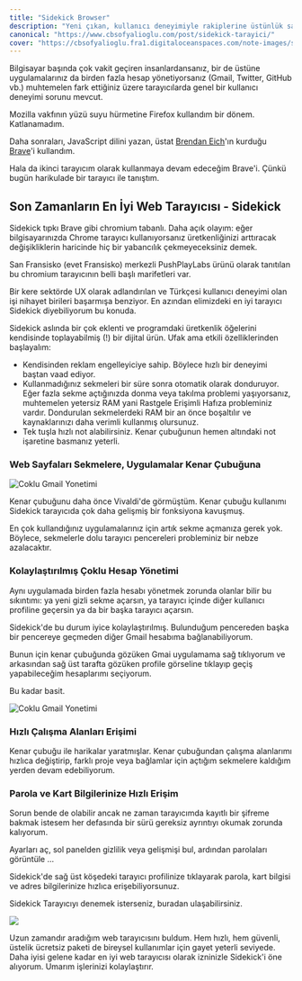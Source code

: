 ```yaml
---
title: "Sidekick Browser"
description: "Yeni çıkan, kullanıcı deneyimiyle rakiplerine üstünlük sağlayan, en iyiler arasına girmeye hazır bir tarayıcı olan Sidekick tarayıcıdan bahsedeceğim."
canonical: "https://www.cbsofyalioglu.com/post/sidekick-tarayici/"
cover: "https://cbsofyalioglu.fra1.digitaloceanspaces.com/note-images/sidekick-tarayici/sidekick-tarayici-gorseli.jpg"
---
```


Bilgisayar başında çok vakit geçiren insanlardansanız, bir de üstüne uygulamalarınız da birden fazla hesap yönetiyorsanız (Gmail, Twitter, GitHub vb.) muhtemelen fark ettiğiniz üzere tarayıcılarda genel bir kullanıcı deneyimi sorunu mevcut.

Mozilla vakfının yüzü suyu hürmetine Firefox kullandım bir dönem. Katlanamadım.

Daha sonraları, JavaScript dilini yazan, üstat [Brendan Eich](https://tr.wikipedia.org/wiki/Brendan_Eich)'ın kurduğu [Brave](https://brave.com/)'i kullandım. 

Hala da ikinci tarayıcım olarak kullanmaya devam edeceğim Brave'i. Çünkü bugün harikulade bir tarayıcı ile tanıştım.

## Son Zamanların En İyi Web Tarayıcısı - Sidekick
Sidekick tıpkı Brave gibi chromium tabanlı. Daha açık olayım: eğer bilgisayarınızda Chrome tarayıcı kullanıyorsanız üretkenliğinizi arttıracak değişikliklerin haricinde hiç bir yabancılık çekmeyeceksiniz demek. 

San Fransisko (evet Fransisko) merkezli PushPlayLabs ürünü olarak tanıtılan bu chromium tarayıcının belli başlı marifetleri var. 

Bir kere sektörde UX olarak adlandırılan ve Türkçesi kullanıcı deneyimi olan işi nihayet birileri başarmışa benziyor. En azından elimizdeki en iyi tarayıcı Sidekick diyebiliyorum bu konuda.

Sidekick aslında bir çok eklenti ve programdaki üretkenlik öğelerini kendisinde toplayabilmiş (!) bir dijital ürün. Ufak ama etkili özelliklerinden başlayalım:
* Kendisinden reklam engelleyiciye sahip. Böylece hızlı bir deneyimi baştan vaad ediyor.
* Kullanmadığınız sekmeleri bir süre sonra otomatik olarak donduruyor. Eğer fazla sekme açtığınızda donma veya takılma problemi yaşıyorsanız, muhtemelen yetersiz RAM yani Rastgele Erişimli Hafıza probleminiz vardır. Dondurulan sekmelerdeki RAM bir an önce boşaltılır ve kaynaklarınızı daha verimli kullanmış olursunuz.
* Tek tuşla hızlı not alabilirsiniz. Kenar çubuğunun hemen altındaki not işaretine basmanız yeterli.


### Web Sayfaları Sekmelere, Uygulamalar Kenar Çubuğuna
![Coklu Gmail Yonetimi](https://cbsofyalioglu.fra1.digitaloceanspaces.com/note-images/sidekick-tarayici/sidekick-tarayici.jpg)

Kenar çubuğunu daha önce Vivaldi'de görmüştüm. Kenar çubuğu kullanımı Sidekick tarayıcıda çok daha gelişmiş bir fonksiyona kavuşmuş. 

En çok kullandığınız uygulamalarınız için artık sekme açmanıza gerek yok. Böylece, sekmelerle dolu tarayıcı pencereleri probleminiz bir nebze azalacaktır. 

### Kolaylaştırılmış Çoklu Hesap Yönetimi 
Aynı uygulamada birden fazla hesabı yönetmek zorunda olanlar bilir bu sıkıntımı: ya yeni gizli sekme açarsın, ya tarayıcı içinde diğer kullanıcı profiline geçersin ya da bir başka tarayıcı açarsın.

Sidekick'de bu durum iyice kolaylaştırılmış. Bulunduğum pencereden başka bir pencereye geçmeden diğer Gmail hesabıma bağlanabiliyorum. 

Bunun için kenar çubuğunda gözüken Gmai uygulamama sağ tıklıyorum ve arkasından sağ üst tarafta gözüken profile görseline tıklayıp geçiş yapabileceğim hesaplarımı seçiyorum. 

Bu kadar basit.

![Coklu Gmail Yonetimi](https://cbsofyalioglu.fra1.digitaloceanspaces.com/note-images/sidekick-tarayici/coklu-gmail-yonetimi.gif)


### Hızlı Çalışma Alanları Erişimi
Kenar çubuğu ile harikalar yaratmışlar. Kenar çubuğundan çalışma alanlarımı hızlıca değiştirip, farklı proje veya bağlamlar için açtığım sekmelere kaldığım yerden devam edebiliyorum.


### Parola ve Kart Bilgilerinize Hızlı Erişim
Sorun bende de olabilir ancak ne zaman tarayıcımda kayıtlı bir şifreme bakmak istesem her defasında bir sürü gereksiz ayrıntıyı okumak zorunda kalıyorum. 

Ayarları aç, sol panelden gizlilik veya gelişmişi bul, ardından parolaları görüntüle ...

Sidekick'de sağ üst köşedeki tarayıcı profilinize tıklayarak parola, kart bilgisi ve adres bilgilerinize hızlıca erişebiliyorsunuz.

Sidekick Tarayıcıyı denemek isterseniz, buradan ulaşabilirsiniz.


[![](https://cbsofyalioglu.fra1.digitaloceanspaces.com/note-images/sidekick-tarayici/sidekick-browser.jpg)](https://cbsofyalioglu.fra1.digitaloceanspaces.com/note-images/sidekick-tarayici/sidekick-browser.jpg)


Uzun zamandır aradığım web tarayıcısını buldum. Hem hızlı, hem güvenli, üstelik ücretsiz paketi de bireysel kullanımlar için gayet yeterli seviyede. Daha iyisi gelene kadar en iyi web tarayıcısı olarak izninizle Sidekick'i öne alıyorum. Umarım işlerinizi kolaylaştırır. 
